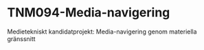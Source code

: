# TNM094-Media-navigering
Medietekniskt kandidatprojekt: Media-navigering genom materiella gränssnitt
